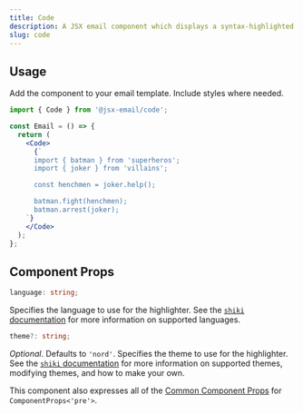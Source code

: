 ```yaml
---
title: Code
description: A JSX email component which displays a syntax-highlighted code block using <a href="https://shiki.matsu.io/">Shiki</a>
slug: code
---
```


<!--@include: @/include/header.md-->

<!--@include: @/include/install.md-->

## Usage

Add the component to your email template. Include styles where needed.

```jsx
import { Code } from '@jsx-email/code';

const Email = () => {
  return (
    <Code>
      {`
      import { batman } from 'superheros';
      import { joker } from 'villains';

      const henchmen = joker.help();

      batman.fight(henchmen);
      batman.arrest(joker);
    `}
    </Code>
  );
};
```

## Component Props

```ts
language: string;
```

Specifies the language to use for the highlighter. See the [`shiki` documentation](https://github.com/shikijs/shiki/blob/main/docs/languages.md) for more information on supported languages.

```ts
theme?: string;
```

_Optional_. Defaults to `'nord'`. Specifies the theme to use for the highlighter. See the [`shiki` documentation](https://github.com/shikijs/shiki/blob/main/docs/themes.md) for more information on supported themes, modifying themes, and how to make your own.

This component also expresses all of the [Common Component Props](https://react.dev/reference/react-dom/components/common) for `ComponentProps<'pre'>`.


